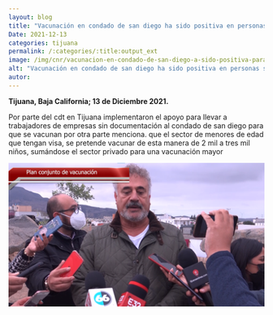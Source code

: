 ```yaml
---
layout: blog
title: "Vacunación en condado de san diego ha sido positiva en personas sin documentos para cruzar a Estados Unidos"
Date: 2021-12-13
categories: tijuana
permalink: /:categories/:title:output_ext
image: /img/cnr/vacunacion-en-condado-de-san-diego-a-sido-positiva-para-personas-sin-documentos.png
alt: "Vacunación en condado de san diego ha sido positiva en personas sin documentos para cruzar a estados unidos"
autor:
---
```


**Tijuana, Baja California; 13 de Diciembre 2021.** 

Por parte del cdt en Tijuana implementaron el apoyo para llevar a trabajadores de empresas sin documentación al condado de san diego para que se vacunan por otra parte menciona.
que el sector de menores de edad que tengan visa, se pretende vacunar de esta manera de 2 mil a tres mil niños, sumándose el sector privado para una vacunación mayor

<div id="carouselExampleSlidesOnly" class="carousel slide" data-ride="carousel">
  <div class="carousel-inner">
    <div class="carousel-item active">
       <img class="d-block w-100" src="/img/cnr/vacunacion-en-condado-de-san-diego-a-sido-positiva-para-personas-sin-documentos.png" loading="lazy"  alt="Vacunación en condado de san diego ha sido positiva en personas sin documentos para cruzar a estados unidos">
    </div>
  </div>
</div>